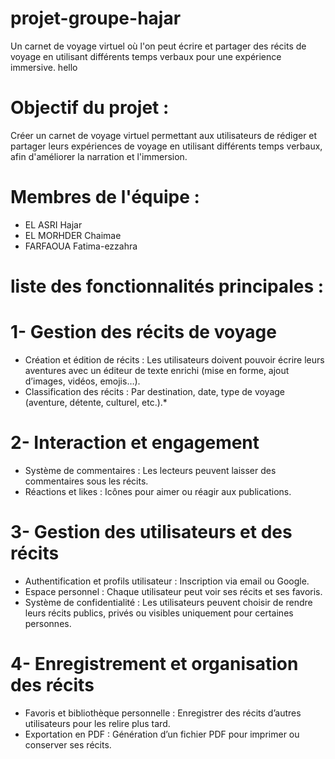 # projet-groupe-hajar
Un carnet de voyage virtuel où l'on peut écrire et partager des récits de voyage en utilisant différents temps verbaux pour une expérience immersive. hello

# Objectif du projet :
Créer un carnet de voyage virtuel permettant aux utilisateurs de rédiger et partager leurs expériences de voyage en utilisant différents temps verbaux, afin d'améliorer la narration et l'immersion.

# Membres de l'équipe :
- EL ASRI Hajar
- EL MORHDER Chaimae
- FARFAOUA Fatima-ezzahra

# liste des fonctionnalités principales :

# 1- Gestion des récits de voyage
   - Création et édition de récits : Les utilisateurs doivent pouvoir écrire leurs aventures avec un éditeur de texte enrichi (mise en forme, ajout d’images, vidéos, emojis…).
   - Classification des récits : Par destination, date, type de voyage (aventure, détente, culturel, etc.).*
# 2- Interaction et engagement
   - Système de commentaires : Les lecteurs peuvent laisser des commentaires sous les récits.
   - Réactions et likes : Icônes pour aimer ou réagir aux publications.
# 3- Gestion des utilisateurs et des récits
   - Authentification et profils utilisateur : Inscription via email ou Google.
   - Espace personnel : Chaque utilisateur peut voir ses récits et ses favoris.
   - Système de confidentialité : Les utilisateurs peuvent choisir de rendre leurs récits publics, privés ou visibles uniquement pour certaines personnes.

# 4- Enregistrement et organisation des récits
  - Favoris et bibliothèque personnelle : Enregistrer des récits d’autres utilisateurs pour les relire plus tard.
  - Exportation en PDF : Génération d’un fichier PDF pour imprimer ou conserver ses récits.
